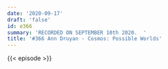 ```yaml
---
date: '2020-09-17'
draft: 'false'
id: e366
summary: 'RECORDED ON SEPTEMBER 10th 2020.  '
title: '#366 Ann Druyan - Cosmos: Possible Worlds'
---
```

{{< episode >}}

